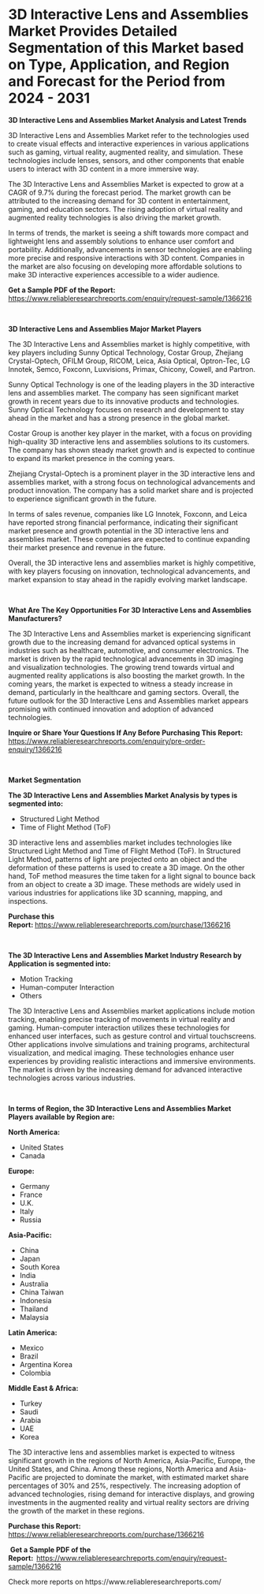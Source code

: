 <p><h1>3D Interactive Lens and Assemblies Market Provides Detailed Segmentation of this Market based on Type, Application, and Region and Forecast for the Period from 2024 - 2031</h1></p><p><strong>3D Interactive Lens and Assemblies Market Analysis and Latest Trends</strong></p>
<p><p>3D Interactive Lens and Assemblies Market refer to the technologies used to create visual effects and interactive experiences in various applications such as gaming, virtual reality, augmented reality, and simulation. These technologies include lenses, sensors, and other components that enable users to interact with 3D content in a more immersive way.</p><p>The 3D Interactive Lens and Assemblies Market is expected to grow at a CAGR of 9.7% during the forecast period. The market growth can be attributed to the increasing demand for 3D content in entertainment, gaming, and education sectors. The rising adoption of virtual reality and augmented reality technologies is also driving the market growth.</p><p>In terms of trends, the market is seeing a shift towards more compact and lightweight lens and assembly solutions to enhance user comfort and portability. Additionally, advancements in sensor technologies are enabling more precise and responsive interactions with 3D content. Companies in the market are also focusing on developing more affordable solutions to make 3D interactive experiences accessible to a wider audience.</p></p>
<p><strong>Get a Sample PDF of the Report:&nbsp;</strong> <a href="https://www.reliableresearchreports.com/enquiry/request-sample/1366216">https://www.reliableresearchreports.com/enquiry/request-sample/1366216</a></p>
<p>&nbsp;</p>
<p><strong>3D Interactive Lens and Assemblies Major Market Players</strong></p>
<p><p>The 3D Interactive Lens and Assemblies market is highly competitive, with key players including Sunny Optical Technology, Costar Group, Zhejiang Crystal-Optech, OFILM Group, RICOM, Leica, Asia Optical, Optron-Tec, LG Innotek, Semco, Foxconn, Luxvisions, Primax, Chicony, Cowell, and Partron.</p><p>Sunny Optical Technology is one of the leading players in the 3D interactive lens and assemblies market. The company has seen significant market growth in recent years due to its innovative products and technologies. Sunny Optical Technology focuses on research and development to stay ahead in the market and has a strong presence in the global market.</p><p>Costar Group is another key player in the market, with a focus on providing high-quality 3D interactive lens and assemblies solutions to its customers. The company has shown steady market growth and is expected to continue to expand its market presence in the coming years.</p><p>Zhejiang Crystal-Optech is a prominent player in the 3D interactive lens and assemblies market, with a strong focus on technological advancements and product innovation. The company has a solid market share and is projected to experience significant growth in the future.</p><p>In terms of sales revenue, companies like LG Innotek, Foxconn, and Leica have reported strong financial performance, indicating their significant market presence and growth potential in the 3D interactive lens and assemblies market. These companies are expected to continue expanding their market presence and revenue in the future.</p><p>Overall, the 3D interactive lens and assemblies market is highly competitive, with key players focusing on innovation, technological advancements, and market expansion to stay ahead in the rapidly evolving market landscape.</p></p>
<p>&nbsp;</p>
<p><strong>What Are The Key Opportunities For 3D Interactive Lens and Assemblies Manufacturers?</strong></p>
<p><p>The 3D Interactive Lens and Assemblies market is experiencing significant growth due to the increasing demand for advanced optical systems in industries such as healthcare, automotive, and consumer electronics. The market is driven by the rapid technological advancements in 3D imaging and visualization technologies. The growing trend towards virtual and augmented reality applications is also boosting the market growth. In the coming years, the market is expected to witness a steady increase in demand, particularly in the healthcare and gaming sectors. Overall, the future outlook for the 3D Interactive Lens and Assemblies market appears promising with continued innovation and adoption of advanced technologies.</p></p>
<p><strong>Inquire or Share Your Questions If Any Before Purchasing This Report:</strong> <a href="https://www.reliableresearchreports.com/enquiry/pre-order-enquiry/1366216">https://www.reliableresearchreports.com/enquiry/pre-order-enquiry/1366216</a></p>
<p>&nbsp;</p>
<p><strong>Market Segmentation</strong></p>
<p><strong>The 3D Interactive Lens and Assemblies Market Analysis by types is segmented into:</strong></p>
<p><ul><li>Structured Light Method</li><li>Time of Flight Method (ToF)</li></ul></p>
<p><p>3D interactive lens and assemblies market includes technologies like Structured Light Method and Time of Flight Method (ToF). In Structured Light Method, patterns of light are projected onto an object and the deformation of these patterns is used to create a 3D image. On the other hand, ToF method measures the time taken for a light signal to bounce back from an object to create a 3D image. These methods are widely used in various industries for applications like 3D scanning, mapping, and inspections.</p></p>
<p><strong>Purchase this Report:&nbsp;</strong><a href="https://www.reliableresearchreports.com/purchase/1366216">https://www.reliableresearchreports.com/purchase/1366216</a></p>
<p>&nbsp;</p>
<p><strong>The 3D Interactive Lens and Assemblies Market Industry Research by Application is segmented into:</strong></p>
<p><ul><li>Motion Tracking</li><li>Human-computer Interaction</li><li>Others</li></ul></p>
<p><p>The 3D Interactive Lens and Assemblies market applications include motion tracking, enabling precise tracking of movements in virtual reality and gaming. Human-computer interaction utilizes these technologies for enhanced user interfaces, such as gesture control and virtual touchscreens. Other applications involve simulations and training programs, architectural visualization, and medical imaging. These technologies enhance user experiences by providing realistic interactions and immersive environments. The market is driven by the increasing demand for advanced interactive technologies across various industries.</p></p>
<p>&nbsp;</p>
<p><strong>In terms of Region, the 3D Interactive Lens and Assemblies Market Players available by Region are:</strong></p>
<p>
    <p> <strong> North America: </strong>
        <ul>
            <li>United States</li>
            <li>Canada</li>
        </ul>
        </p> 
    <p> <strong> Europe: </strong>
        <ul>
            <li>Germany</li>
            <li>France</li>
            <li>U.K.</li>
            <li>Italy</li>
            <li>Russia</li>
        </ul>
        </p> 
    <p> <strong> Asia-Pacific: </strong>
        <ul>
            <li>China</li>
            <li>Japan</li>
            <li>South Korea</li>
            <li>India</li>
            <li>Australia</li>
            <li>China Taiwan</li>
            <li>Indonesia</li>
            <li>Thailand</li>
            <li>Malaysia</li>
        </ul>
        </p> 
    <p> <strong> Latin America: </strong>
        <ul>
            <li>Mexico</li>
            <li>Brazil</li>
            <li>Argentina Korea</li>
            <li>Colombia</li>
        </ul>
        </p> 
    <p> <strong> Middle East & Africa: </strong>
        <ul>
            <li>Turkey</li>
            <li>Saudi</li>
            <li>Arabia</li>
            <li>UAE</li>
            <li>Korea</li>
        </ul>
    </p>
    </p>
<p><p>The 3D interactive lens and assemblies market is expected to witness significant growth in the regions of North America, Asia-Pacific, Europe, the United States, and China. Among these regions, North America and Asia-Pacific are projected to dominate the market, with estimated market share percentages of 30% and 25%, respectively. The increasing adoption of advanced technologies, rising demand for interactive displays, and growing investments in the augmented reality and virtual reality sectors are driving the growth of the market in these regions.</p></p>
<p><strong>Purchase this Report: </strong><a href="https://www.reliableresearchreports.com/purchase/1366216">https://www.reliableresearchreports.com/purchase/1366216</a></p>
<p>&nbsp;<strong>Get a Sample PDF of the Report:&nbsp;&nbsp;</strong><a href="https://www.reliableresearchreports.com/enquiry/request-sample/1366216">https://www.reliableresearchreports.com/enquiry/request-sample/1366216</a></p>
<p><strong></strong></p>
<p>Check more reports on https://www.reliableresearchreports.com/</p>